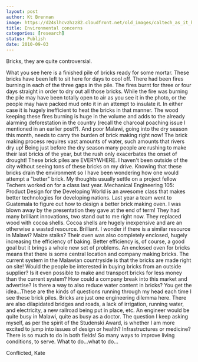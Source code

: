 ```yaml
---
layout: post
author: Kt Brennan
image: https://d24slhcvzhzz82.cloudfront.net/old_images/caltech_as_it_happens/6a0105349b8251970b0133f3868106970b.jpg
title: Environmental concerns
categories: [research]
status: Publish
date: 2010-09-03
---
```



Bricks, they are quite controversial. 

What you see here is a finished pile of bricks ready for some mortar. These bricks have been left to sit here for days to cool off. There had been fires burning in each of the three gaps in the pile. The fires burnt for three or four days straight in order to dry out all those bricks. While the fire was burning the pile may have been totally open to air as you see it in the photo, or the people may have packed mud onto it in an attempt to insulate it. In either case it is hugely inefficient to heat the bricks in that manner. The wood keeping these fires burning is huge in the volume and adds to the already alarming deforestation in the country (recall the charcoal poaching issue I mentioned in an earlier post?). And poor Malawi, going into the dry season this month, needs to carry the burden of brick making right now! The brick making process requires vast amounts of water, such amounts that rivers dry up! Being just before the dry season many people are rushing to make their last bricks of the year, but the rush only exacerbates the onset of drought!
These brick piles are EVERYWHERE. I haven't been outside of the city without seeing tons of these bricks on my drive. Knowing that these bricks drain the environment so I have been wondering how one would attempt a "better" brick. My thoughts usually settle on a project fellow Techers worked on for a class last year. Mechanical Engineering 105: Product Design for the Developing World is an awesome class that makes better technologies for developing nations. Last year a team went to Guatemala to figure out how to design a better brick making oven. I was blown away by the presentation they gave at the end of term! They had many brilliant innovations, two stand out to me right now. They replaced wood with cocoa shells. Cocoa shells are hugely inexpensive and are an otherwise a wasted resource. Brilliant. I wonder if there is a similar resource in Malawi? Maize stalks? Their oven was also completely enclosed, hugely increasing the efficiency of baking. Better efficiency is, of course, a good goal but it brings a whole new set of problems. An enclosed oven for bricks means that there is some central location and company making bricks. The current system in the Malawian countryside is that the bricks are made right on site! Would the people be interested in buying bricks from an outside supplier? Is it even possible to make and transport bricks for less money than the current system? How could a company break into this market and advertise? Is there a way to also reduce water content in bricks? You get the idea...These are the kinds of questions running through my head each time I see these brick piles. 
Bricks are just one engineering dilemma here. There are also dilapidated bridges and roads, a lack of irrigation, running water, and electricity, a new railroad being put in place, etc. An engineer would be quite busy in Malawi, quite as busy as a doctor. The question I keep asking myself, as per the spirit of the Studenski Award, is whether I am more excited to jump into issues of design or health? Infrastructures or medicine? There is so much to do in both fields! So many ways to improve living conditions, to serve. What to do...what to do...

Conflicted, 
Kate 

 

